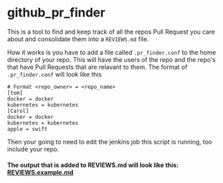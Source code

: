 # github_pr_finder
This is a tool to find and keep track of all the repos Pull Request you care about and consolidate them into a `REVIEWS.md` file.

How it works is you have to add a file called `.pr_finder.conf` to the home directory of your repo. This will have the users of the repo and the repo's that have Pull Requests that are relavant to them.
The format of `.pr_finder.conf` will look like this
```config
# Format <repo_owner> = <repo_name>
[tom]
docker = docker
kubernetes = kubernetes
[Carol]
docker = docker
kubernetes = kubernetes
apple = swift
```

Then your going to need to edit the jenkins job this script is running, too include your repo.

#### The output that is added to REVIEWS.md will look like this: [REVIEWS.example.md](https://github.com/cocoztho000/github_pr_finder/blob/master/REVIEWS.example.md)
